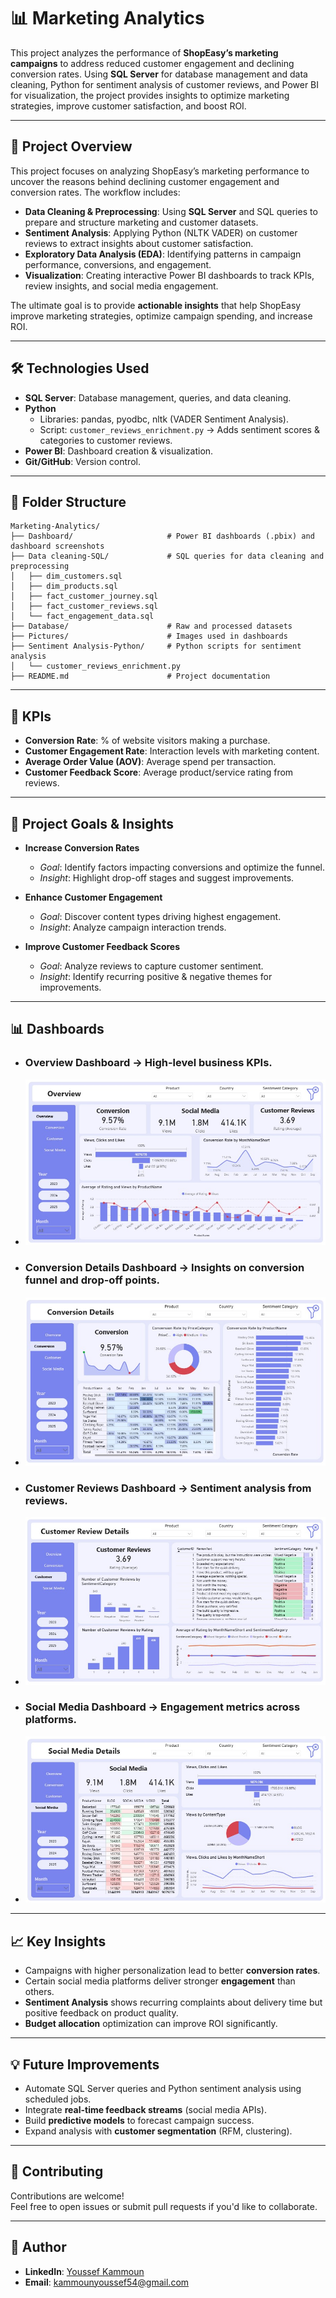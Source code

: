 # 📊 Marketing Analytics  

This project analyzes the performance of **ShopEasy’s marketing campaigns** to address reduced customer engagement and declining conversion rates. Using **SQL Server** for database management and data cleaning, Python for sentiment analysis of customer reviews, and Power BI for visualization, the project provides insights to optimize marketing strategies, improve customer satisfaction, and boost ROI.  

---

## 🚀 Project Overview  

This project focuses on analyzing ShopEasy’s marketing performance to uncover the reasons behind declining customer engagement and conversion rates. The workflow includes:  

- **Data Cleaning & Preprocessing**: Using **SQL Server** and SQL queries to prepare and structure marketing and customer datasets.  
- **Sentiment Analysis**: Applying Python (NLTK VADER) on customer reviews to extract insights about customer satisfaction.  
- **Exploratory Data Analysis (EDA)**: Identifying patterns in campaign performance, conversions, and engagement.  
- **Visualization**: Creating interactive Power BI dashboards to track KPIs, review insights, and social media engagement.  

The ultimate goal is to provide **actionable insights** that help ShopEasy improve marketing strategies, optimize campaign spending, and increase ROI.  

---

## 🛠️ Technologies Used  

- **SQL Server**: Database management, queries, and data cleaning.  
- **Python**  
  - Libraries: pandas, pyodbc, nltk (VADER Sentiment Analysis).  
  - Script: `customer_reviews_enrichment.py` → Adds sentiment scores & categories to customer reviews.  
- **Power BI**: Dashboard creation & visualization.  
- **Git/GitHub**: Version control.  

---

## 📂 Folder Structure  

```
Marketing-Analytics/
├── Dashboard/                     # Power BI dashboards (.pbix) and dashboard screenshots
├── Data cleaning-SQL/             # SQL queries for data cleaning and preprocessing
│   ├── dim_customers.sql
│   ├── dim_products.sql
│   ├── fact_customer_journey.sql
│   ├── fact_customer_reviews.sql
│   └── fact_engagement_data.sql
├── Database/                      # Raw and processed datasets
├── Pictures/                      # Images used in dashboards
├── Sentiment Analysis-Python/     # Python scripts for sentiment analysis
│   └── customer_reviews_enrichment.py
├── README.md                      # Project documentation
```

---

## 🎯 KPIs  

- **Conversion Rate**: % of website visitors making a purchase.  
- **Customer Engagement Rate**: Interaction levels with marketing content.  
- **Average Order Value (AOV)**: Average spend per transaction.  
- **Customer Feedback Score**: Average product/service rating from reviews.  

---

## 🎯 Project Goals & Insights  

- **Increase Conversion Rates**  
  - *Goal*: Identify factors impacting conversions and optimize the funnel.  
  - *Insight*: Highlight drop-off stages and suggest improvements.  

- **Enhance Customer Engagement**  
  - *Goal*: Discover content types driving highest engagement.  
  - *Insight*: Analyze campaign interaction trends.  

- **Improve Customer Feedback Scores**  
  - *Goal*: Analyze reviews to capture customer sentiment.  
  - *Insight*: Identify recurring positive & negative themes for improvements.  

---

## 📊 Dashboards  

- ### **Overview Dashboard** → High-level business KPIs.
- 
  ![Overview Dashboard](https://github.com/YoussefKamm/Marketing-Analytics/blob/main/Dashboard/Cap/Overview.jpg)  

- ### **Conversion Details Dashboard** → Insights on conversion funnel and drop-off points.
- 
  ![Conversion Details](https://github.com/YoussefKamm/Marketing-Analytics/blob/main/Dashboard/Cap/Conversion%20Details.jpg)  

- ### **Customer Reviews Dashboard** → Sentiment analysis from reviews.
- 
  ![Customer Reviews](https://github.com/YoussefKamm/Marketing-Analytics/blob/main/Dashboard/Cap/Customer%20Review%20Details.jpg)  

- ### **Social Media Dashboard** → Engagement metrics across platforms.
- 
  ![Social Media](https://github.com/YoussefKamm/Marketing-Analytics/blob/main/Dashboard/Cap/Social%20Media%20Details.jpg)  


---

## 📈 Key Insights  

- Campaigns with higher personalization lead to better **conversion rates**.  
- Certain social media platforms deliver stronger **engagement** than others.  
- **Sentiment Analysis** shows recurring complaints about delivery time but positive feedback on product quality.  
- **Budget allocation** optimization can improve ROI significantly.  

---

## 💡 Future Improvements  

- Automate SQL Server queries and Python sentiment analysis using scheduled jobs.  
- Integrate **real-time feedback streams** (social media APIs).  
- Build **predictive models** to forecast campaign success.  
- Expand analysis with **customer segmentation** (RFM, clustering).  

---

## 🤝 Contributing  

Contributions are welcome!  
Feel free to open issues or submit pull requests if you'd like to collaborate.  

---

## 👤 Author  

- **LinkedIn**: [Youssef Kammoun](https://www.linkedin.com/in/youssef-kammoun)  
- **Email**: kammounyoussef54@gmail.com  
